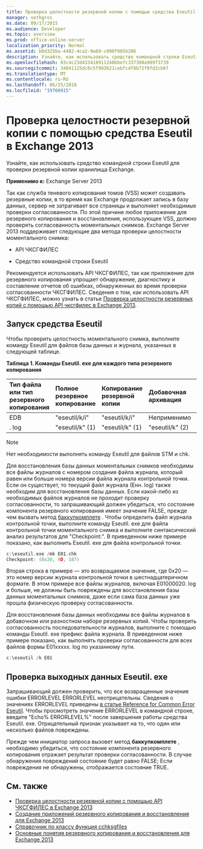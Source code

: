 ```yaml
---
title: Проверка целостности резервной копии с помощью средства Eseutil в Exchange 2013
manager: sethgros
ms.date: 09/17/2015
ms.audience: Developer
ms.topic: overview
ms.prod: office-online-server
localization_priority: Normal
ms.assetid: b0d325ba-4482-4ca2-9a69-c890f985b206
description: Узнайте, как использовать средство командной строки Eseutil для проверки резервной копии хранилища Exchange.
ms.openlocfilehash: 03c4c23d433418911240bbe7c337308a989f3739
ms.sourcegitcommit: 34041125dc8c5f993b21cebfc4f8b72f0fd2cb6f
ms.translationtype: MT
ms.contentlocale: ru-RU
ms.lasthandoff: 06/25/2018
ms.locfileid: "19760915"
---
```

#  <a name="validate-backup-integrity-by-using-the-eseutil-tool-in-exchange-2013"></a>Проверка целостности резервной копии с помощью средства Eseutil в Exchange 2013

Узнайте, как использовать средство командной строки Eseutil для проверки резервной копии хранилища Exchange. 
  
**Применимо к:** Exchange Server 2013 
  
Так как служба теневого копирования томов (VSS) может создавать резервные копии, в то время как Exchange продолжает запись в базу данных, сервер не затрагивает все страницы и выполняет необходимые проверки согласованности. По этой причине любое приложение для резервного копирования и восстановления, использующее VSS, должно проверять согласованность моментальных снимков. Exchange Server 2013 поддерживает следующие два метода проверки целостности моментального снимка: 
  
- API ЧКСГФИЛЕС
    
- Средство командной строки Eseutil
    
Рекомендуется использовать API ЧКСГФИЛЕС, так как приложение для резервного копирования упрощает обнаружение, диагностику и составление отчетов об ошибках, обнаруженных во время проверки согласованности ЧКСГФИЛЕС. Сведения о том, как использовать API ЧКСГФИЛЕС, можно узнать в статье [Проверка целостности резервных копий с помощью API чксгфилес в Exchange 2013](how-to-validate-backup-integrity-by-using-the-chksgfiles-api-in-exchange.md).
  
## <a name="running-the-eseutil-tool"></a>Запуск средства Eseutil

Чтобы проверить целостность моментального снимка, выполните команду Eseutil для файлов базы данных и журнала, указанных в следующей таблице. 
  
**Таблица 1. Команды Eseutil. exe для каждого типа резервного копирования**

|**Тип файла или тип резервного копирования**|**Полное резервное копирование**|**Копирование резервной копии**|**Добавочная архивация**|**Разностное резервное копирование**|
|:-----|:-----|:-----|:-----|:-----|
|EDB  <br/> |"eseutil/k/i"  <br/> |"eseutil/k/i"  <br/> |Неприменимо  <br/> |Неприменимо  <br/> |
|. log  <br/> |"eseutil/k" (1)  <br/> |"eseutil/k" (1)  <br/> |"eseutil/k" (2)  <br/> |"eseutil/k" (2)  <br/> |
   
> [!NOTE]
> Нет необходимости выполнять команду Eseutil для файлов STM и chk. 
  
Для восстановления базы данных моментальных снимков необходимы все файлы журналов с номером создания файла журнала, который равен или больше номера версии файла журнала контрольной точки. Если он существует, то текущий файл журнала (Енн. log) также необходим для восстановления базы данных. Если какой-либо из необходимых файлов журналов не проходит проверку согласованности, то запрашивающий должен убедиться, что состояние компонента резервного копирования имеет значение FALSE, прежде чем вызвать метод [баккупкомплете](http://msdn.microsoft.com/en-us/library/windows/desktop/aa382651%28v=vs.85%29.aspx) . Чтобы определить файл журнала контрольной точки, выполните команду Eseutil. exe для файла контрольной точки моментального снимка и выполните синтаксический анализ результатов для "Checkpoint:". В приведенном ниже примере показано, как выполнить Eseutil. exe для файла контрольной точки. 
  
```cpp
c:\eseutil.exe /mk E01.chk
Checkpoint: (0x20, 9D, 187)
```

Вторая строка в примере — это возвращаемое значение, где 0x20 — это номер версии журнала контрольной точки в шестнадцатеричном формате. В этом примере все файлы журналов, включая E01000020. log и больше, не должны быть повреждены для восстановления базы данных моментальных снимков, даже если сама база данных уже прошла физическую проверку согласованности.
  
Для восстановления базы данных необходимы все файлы журналов в добавочном или разностном наборе резервных копий. Чтобы проверить согласованность последовательности журналов, выполните с помощью команды Eseutil. exe префикс файла журнала. В приведенном ниже примере показано, как выполнять проверки согласованности для всех файлов формы E01xxxxx. log по указанному пути.
  
```cpp
c:\eseutil /k E01
```

## <a name="checking-the-eseutilexe-output"></a>Проверка выходных данных Eseutil. exe

Запрашивающий должен проверить, что все возвращенные значения ошибки ERRORLEVEL ERRORLEVEL неотрицательны. Сведения о значениях ERRORLEVEL приведены [в статье Reference for Common Error Eseutil](http://technet.microsoft.com/en-us/library/aa996759%28v=exchg.80%29.aspx). Чтобы просмотреть значение ERRORLEVEL в командной строке, введите "Echo% ERRORLEVEL%" после завершения работы средства Eseutil. exe. Отрицательный признак указывает на то, что один или несколько файлов повреждены.
  
Прежде чем инициатор запроса вызовет метод **баккупкомплете** , необходимо убедиться, что состояние компонента резервного копирования отражает результат проверки согласованности. В случае обнаружения повреждений состояние будет равно FALSE; Если повреждения не обнаружены, отображается состояние TRUE. 
  
## <a name="see-also"></a>См. также

- [Проверка целостности резервной копии с помощью API ЧКСГФИЛЕС в Exchange 2013](how-to-validate-backup-integrity-by-using-the-chksgfiles-api-in-exchange.md)
- [Создание приложений резервного копирования и восстановления для Exchange 2013](build-backup-and-restore-applications-for-exchange-2013.md)
- [Справочник по классу функция cchksgfiles](cchksgfiles-class-reference.md)
- [Основные понятия резервного копирования и восстановления для Exchange 2013](backup-and-restore-concepts-for-exchange-2013.md)
    

